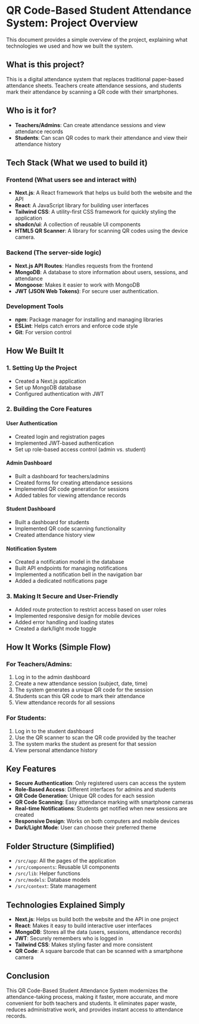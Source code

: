 # QR Code-Based Student Attendance System: Project Overview

This document provides a simple overview of the project, explaining what technologies we used and how we built the system.

## What is this project?

This is a digital attendance system that replaces traditional paper-based attendance sheets. Teachers create attendance sessions, and students mark their attendance by scanning a QR code with their smartphones.

## Who is it for?

- **Teachers/Admins**: Can create attendance sessions and view attendance records
- **Students**: Can scan QR codes to mark their attendance and view their attendance history

## Tech Stack (What we used to build it)

### Frontend (What users see and interact with)
- **Next.js**: A React framework that helps us build both the website and the API
- **React**: A JavaScript library for building user interfaces
- **Tailwind CSS**: A utility-first CSS framework for quickly styling the application
- **shadcn/ui**: A collection of reusable UI components
- **HTML5 QR Scanner**: A library for scanning QR codes using the device camera.

### Backend (The server-side logic)
- **Next.js API Routes**: Handles requests from the frontend
- **MongoDB**: A database to store information about users, sessions, and attendance
- **Mongoose**: Makes it easier to work with MongoDB
- **JWT (JSON Web Tokens)**: For secure user authentication.

### Development Tools
- **npm**: Package manager for installing and managing libraries
- **ESLint**: Helps catch errors and enforce code style
- **Git**: For version control

## How We Built It

### 1. Setting Up the Project
- Created a Next.js application
- Set up MongoDB database
- Configured authentication with JWT

### 2. Building the Core Features

#### User Authentication
- Created login and registration pages
- Implemented JWT-based authentication
- Set up role-based access control (admin vs. student)

#### Admin Dashboard
- Built a dashboard for teachers/admins
- Created forms for creating attendance sessions
- Implemented QR code generation for sessions
- Added tables for viewing attendance records

#### Student Dashboard
- Built a dashboard for students
- Implemented QR code scanning functionality
- Created attendance history view

#### Notification System
- Created a notification model in the database
- Built API endpoints for managing notifications
- Implemented a notification bell in the navigation bar
- Added a dedicated notifications page

### 3. Making It Secure and User-Friendly
- Added route protection to restrict access based on user roles
- Implemented responsive design for mobile devices
- Added error handling and loading states
- Created a dark/light mode toggle

## How It Works (Simple Flow)

### For Teachers/Admins:
1. Log in to the admin dashboard
2. Create a new attendance session (subject, date, time)
3. The system generates a unique QR code for the session
4. Students scan this QR code to mark their attendance
5. View attendance records for all sessions

### For Students:
1. Log in to the student dashboard
2. Use the QR scanner to scan the QR code provided by the teacher
3. The system marks the student as present for that session
4. View personal attendance history

## Key Features

- **Secure Authentication**: Only registered users can access the system
- **Role-Based Access**: Different interfaces for admins and students
- **QR Code Generation**: Unique QR codes for each session
- **QR Code Scanning**: Easy attendance marking with smartphone cameras
- **Real-time Notifications**: Students get notified when new sessions are created
- **Responsive Design**: Works on both computers and mobile devices
- **Dark/Light Mode**: User can choose their preferred theme

## Folder Structure (Simplified)

- `/src/app`: All the pages of the application
- `/src/components`: Reusable UI components
- `/src/lib`: Helper functions
- `/src/models`: Database models
- `/src/context`: State management

## Technologies Explained Simply

- **Next.js**: Helps us build both the website and the API in one project
- **React**: Makes it easy to build interactive user interfaces
- **MongoDB**: Stores all the data (users, sessions, attendance records)
- **JWT**: Securely remembers who is logged in
- **Tailwind CSS**: Makes styling faster and more consistent
- **QR Code**: A square barcode that can be scanned with a smartphone camera

## Conclusion

This QR Code-Based Student Attendance System modernizes the attendance-taking process, making it faster, more accurate, and more convenient for both teachers and students. It eliminates paper waste, reduces administrative work, and provides instant access to attendance records.
